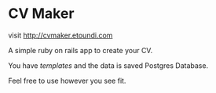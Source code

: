 # CV Maker

visit http://cvmaker.etoundi.com

A simple ruby on rails app to create your CV.

You have *templates* and the data is saved Postgres Database.

Feel free to use however you see fit.
